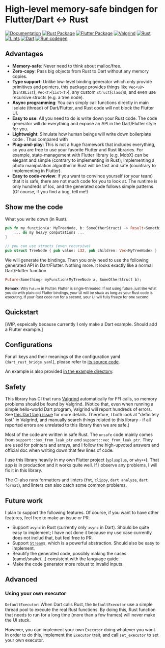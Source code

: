 # High-level memory-safe bindgen for Flutter/Dart &lt;-> Rust
[![Documentation](https://docs.rs/dart_rust_bridge/badge.svg)](https://docs.rs/flutter_rust_bridge)
[![Rust Package](https://img.shields.io/crates/v/dart_rust_bridge.svg)](https://crates.io/crates/flutter_rust_bridge)
[![Flutter Package](https://img.shields.io/pub/v/dart_rust_bridge.svg)](https://pub.dev/packages/flutter_rust_bridge)
[![Valgrind](https://github.com/fzyzcjy/flutter_rust_bridge/actions/workflows/valgrind.yml/badge.svg)](https://github.com/fzyzcjy/flutter_rust_bridge/actions/workflows/valgrind.yml)
[![Rust](https://github.com/fzyzcjy/flutter_rust_bridge/actions/workflows/rust.yml/badge.svg)](https://github.com/fzyzcjy/flutter_rust_bridge/actions/workflows/rust.yml)
[![Lints](https://github.com/fzyzcjy/flutter_rust_bridge/actions/workflows/linter.yml/badge.svg)](https://github.com/fzyzcjy/flutter_rust_bridge/actions/workflows/linter.yml)
[![Dart](https://github.com/fzyzcjy/flutter_rust_bridge/actions/workflows/dart.yml/badge.svg?branch=master)](https://github.com/fzyzcjy/flutter_rust_bridge/actions/workflows/dart.yml)
[![Run codegen](https://github.com/fzyzcjy/flutter_rust_bridge/actions/workflows/run_codegen.yml/badge.svg)](https://github.com/fzyzcjy/flutter_rust_bridge/actions/workflows/run_codegen.yml)

## Advantages

* **Memory-safe**: Never need to think about malloc/free.
* **Zero-copy**: Pass big objects from Rust to Dart without any memory copies.
* **Type support**: Unlike low-level binding generator which only provide primitives and pointers, this package provides things like `Vec<u8>`(`Uint8List`), `Vec<T>`(`List<T>`), any custom `struct`(`class`)s, and even use recursive structs (e.g. a tree node).
* **Async programming**: You can simply call functions directly in main isolate (thread) of Dart/Flutter, and Rust code will not block the Flutter UI.
* **Easy to use**: All you need to do is write down your Rust code. The code generator will do everything and expose an API in the Dart/Flutter style for you.
* **Lightweight**: Simulate how human beings will write down boilerplate code . Thus compared with 
* **Plug-and-play**: This is not a huge framework that includes everything, so you are free to use your favorite Flutter and Rust libraries. For example, state-management with Flutter library (e.g. MobX) can be elegant and simple (contrary to implementing in Rust); implementing a photo manipulation algorithm in Rust will be fast and safe (countrary to implementing in Flutter).
* **Easy to code-review**: If you want to convince yourself (or your team) that it is safe, there are not much code for you to look at. The runtime is only hundreds of loc, and the generated code follows simple patterns. (Of course, if you find a bug, tell me!)

## Show me the code

What you write down (in Rust).

```Rust
pub fn my_function(a: MyTreeNode, b: SomeOtherStruct) -> Result<Something> {
    ... do my heavy computations ...
}

// you can use structs (even recursive)
pub struct TreeNode { pub value: i32, pub children: Vec<MyTreeNode> }
```

We will generate the bindings. Then you only need to use the following generated API in Dart/Flutter. Nothing more. It looks exactly like a normal Dart/Flutter function.

```Dart
Future<Something> myFunction(MyTreeNode a, SomeOtherStruct b);
```

<sub>**Remark**: Why `Future` in Flutter: Flutter is single-threaded. If not using future, just like what you do with plain-old Flutter bindings, your UI will be *stuck* as long as your Rust code is executing. If your Rust code run for a second, your UI will fully freeze for one second.</sub> 

## Quickstart

[WIP, espeically because currently I only make a Dart example. Should add a Flutter example.]

## Configurations

For all keys and their meanings of the configuration yaml (`dart_rust_bridge.yaml`), please refer to [its source code](https://github.com/fzyzcjy/flutter_rust_bridge/blob/master/frb_codegen/src/config.rs).

An example is also provided [in the example directory](https://github.com/fzyzcjy/flutter_rust_bridge/blob/master/frb_example/frb_example_rust/dart_rust_bridge.yaml).

## Safety

This library has CI that runs [Valgrind](https://www.valgrind.org/) automatically for FFI calls, so memory problems should be found by Valgrind. (Notice that, even when running a simple hello-world Dart program, Valgrind will report hundreds of errors. See [this Dart lang issue](https://github.com/dart-lang/sdk/issues/47346) for more details. Therefore, I both look at "definitely lost" in Valgrind, and manually search things related to this library - if all reported errors are unrelated to this library then we are safe.)

Most of the code are written in safe Rust. The `unsafe` code mainly comes from `support::box_from_leak_ptr` and `support::vec_from_leak_ptr`. They are used for pointers and arrays, and I follow the high-upvoted answers and official doc when writing down that few lines of code.

I use this library heavily in my own Flutter project (`yplusplus`, or `why++`). That app is in production and it works quite well. If I observe any problems, I will fix it in this library.

The CI also runs formatters and linters (`fmt`, `clippy`, `dart analyze`, `dart format`), and linters can also catch some common problems.

## Future work

I plan to support the following features. Of course, if you want to have other features, feel free to make an issue or PR.

* Support `async` in Rust (currently only `async` in Dart). Should be quite easy to implement; I have not done it because my use case currently does not includ that, but feel free to PR.
* Support [`Stream`](https://dart.dev/tutorials/language/streams)s, which is a powerful abstraction. Should also be easy to implement.
* Beautify the generated code, possibly making the cases (camel/snake/...) consistent with the language guide.
* Make the code generator more robust to invalid inputs.

## Advanced

### Using your own executor

`DefaultExecutor`: When Dart calls Rust, the `DefaultExecutor` use a simple thread pool  to execute the real Rust functions. By doing this, Rust function that needs to run for a long time (more than a few frames) will never make the UI stuck.

However, you can implement your own `Executor` doing whatever you want. In order to do this, implement the `Executor` trait, and call `set_executor` to set your own executor.